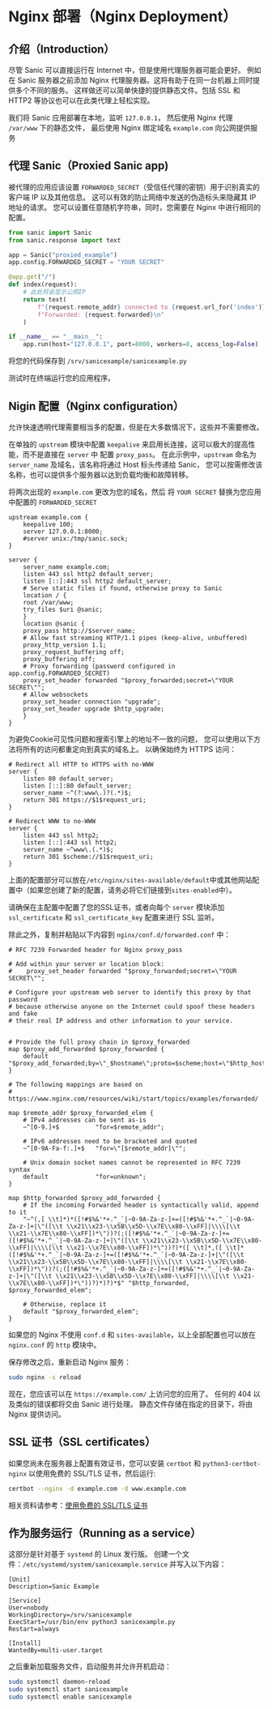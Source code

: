 # Nginx 部署（Nginx Deployment）

## 介绍（Introduction）

尽管 Sanic 可以直接运行在 Internet 中，但是使用代理服务器可能会更好。
例如在 Sanic 服务器之前添加 Nginx 代理服务器。这将有助于在同一台机器上同时提供多个不同的服务。
这样做还可以简单快捷的提供静态文件。包括 SSL 和 HTTP2 等协议也可以在此类代理上轻松实现。

我们将 Sanic 应用部署在本地，监听 `127.0.0.1`，
然后使用 Nginx 代理 `/var/www` 下的静态文件，
最后使用 Nginx 绑定域名 `example.com` 向公网提供服务

## 代理 Sanic（Proxied Sanic app)

被代理的应用应该设置 `FORWARDED_SECRET`（受信任代理的密钥）用于识别真实的客户端 IP 以及其他信息。
这可以有效的防止网络中发送的伪造标头来隐藏其 IP 地址的请求。
您可以设置任意随机字符串，同时，您需要在 Nginx 中进行相同的配置。

```python
from sanic import Sanic
from sanic.response import text

app = Sanic("proxied_example")
app.config.FORWARDED_SECRET = "YOUR SECRET"

@app.get("/")
def index(request):
    # 此处将会显示公网IP
    return text(
        f"{request.remote_addr} connected to {request.url_for('index')}\n"
        f"Forwarded: {request.forwarded}\n"
    )

if __name__ == "__main__":
    app.run(host="127.0.0.1", port=8000, workers=8, access_log=False)
```

将您的代码保存到 `/srv/sanicexample/sanicexample.py`

测试时在终端运行您的应用程序。

## Nigin 配置（Nginx configuration）

允许快速透明代理需要相当多的配置，但是在大多数情况下，这些并不需要修改。

在单独的 `upstream` 模块中配置 `keepalive` 来启用长连接，这可以极大的提高性能，而不是直接在 `server` 中 配置 `proxy_pass`。
在此示例中，`upstream` 命名为 `server_name` 及域名，该名称将通过 Host 标头传递给 Sanic， 您可以按需修改该名称，也可以提供多个服务器以达到负载均衡和故障转移。

将两次出现的 `example.com` 更改为您的域名，然后
将 `YOUR SECRET` 替换为您应用中配置的 `FORWARDED_SECRET`

```nginx
upstream example.com {
    keepalive 100;
    server 127.0.0.1:8000;
    #server unix:/tmp/sanic.sock;
}

server {
    server_name example.com;
    listen 443 ssl http2 default_server;
    listen [::]:443 ssl http2 default_server;
    # Serve static files if found, otherwise proxy to Sanic
    location / {
    root /var/www;
    try_files $uri @sanic;
    }
    location @sanic {
    proxy_pass http://$server_name;
    # Allow fast streaming HTTP/1.1 pipes (keep-alive, unbuffered)
    proxy_http_version 1.1;
    proxy_request_buffering off;
    proxy_buffering off;
    # Proxy forwarding (password configured in app.config.FORWARDED_SECRET)
    proxy_set_header forwarded "$proxy_forwarded;secret=\"YOUR SECRET\"";
    # Allow websockets
    proxy_set_header connection "upgrade";
    proxy_set_header upgrade $http_upgrade;
    }
}
```

为避免Cookie可见性问题和搜索引擎上的地址不一致的问题，
您可以使用以下方法将所有的访问都重定向到真实的域名上。
以确保始终为 HTTPS 访问：

```nginx
# Redirect all HTTP to HTTPS with no-WWW
server {
    listen 80 default_server;
    listen [::]:80 default_server;
    server_name ~^(?:www\.)?(.*)$;
    return 301 https://$1$request_uri;
}

# Redirect WWW to no-WWW
server {
    listen 443 ssl http2;
    listen [::]:443 ssl http2;
    server_name ~^www\.(.*)$;
    return 301 $scheme://$1$request_uri;
}
```

上面的配置部分可以放在`/etc/nginx/sites-available/default`中或其他网站配置中（如果您创建了新的配置，请务必将它们链接到`sites-enabled`中）。

请确保在主配置中配置了您的SSL证书，或者向每个 `server` 模块添加 `ssl_certificate` 和 `ssl_certificate_key` 配置来进行 SSL 监听。

除此之外，复制并粘贴以下内容到 `nginx/conf.d/forwarded.conf` 中：

```nginx
# RFC 7239 Forwarded header for Nginx proxy_pass

# Add within your server or location block:
#    proxy_set_header forwarded "$proxy_forwarded;secret=\"YOUR SECRET\"";

# Configure your upstream web server to identify this proxy by that password
# because otherwise anyone on the Internet could spoof these headers and fake
# their real IP address and other information to your service.


# Provide the full proxy chain in $proxy_forwarded
map $proxy_add_forwarded $proxy_forwarded {
    default "$proxy_add_forwarded;by=\"_$hostname\";proto=$scheme;host=\"$http_host\";path=\"$request_uri\"";
}

# The following mappings are based on
# https://www.nginx.com/resources/wiki/start/topics/examples/forwarded/

map $remote_addr $proxy_forwarded_elem {
    # IPv4 addresses can be sent as-is
    ~^[0-9.]+$          "for=$remote_addr";

    # IPv6 addresses need to be bracketed and quoted
    ~^[0-9A-Fa-f:.]+$   "for=\"[$remote_addr]\"";

    # Unix domain socket names cannot be represented in RFC 7239 syntax
    default             "for=unknown";
}

map $http_forwarded $proxy_add_forwarded {
    # If the incoming Forwarded header is syntactically valid, append to it
    "~^(,[ \\t]*)*([!#$%&'*+.^_`|~0-9A-Za-z-]+=([!#$%&'*+.^_`|~0-9A-Za-z-]+|\"([\\t \\x21\\x23-\\x5B\\x5D-\\x7E\\x80-\\xFF]|\\\\[\\t \\x21-\\x7E\\x80-\\xFF])*\"))?(;([!#$%&'*+.^_`|~0-9A-Za-z-]+=([!#$%&'*+.^_`|~0-9A-Za-z-]+|\"([\\t \\x21\\x23-\\x5B\\x5D-\\x7E\\x80-\\xFF]|\\\\[\\t \\x21-\\x7E\\x80-\\xFF])*\"))?)*([ \\t]*,([ \\t]*([!#$%&'*+.^_`|~0-9A-Za-z-]+=([!#$%&'*+.^_`|~0-9A-Za-z-]+|\"([\\t \\x21\\x23-\\x5B\\x5D-\\x7E\\x80-\\xFF]|\\\\[\\t \\x21-\\x7E\\x80-\\xFF])*\"))?(;([!#$%&'*+.^_`|~0-9A-Za-z-]+=([!#$%&'*+.^_`|~0-9A-Za-z-]+|\"([\\t \\x21\\x23-\\x5B\\x5D-\\x7E\\x80-\\xFF]|\\\\[\\t \\x21-\\x7E\\x80-\\xFF])*\"))?)*)?)*$" "$http_forwarded, $proxy_forwarded_elem";

    # Otherwise, replace it
    default "$proxy_forwarded_elem";
}
```

如果您的 Nginx 不使用 `conf.d` 和 `sites-available`，以上全部配置也可以放在 `nginx.conf` 的 `http` 模块中。

保存修改之后，重新启动 Nginx 服务：

```bash
sudo nginx -s reload
```

现在，您应该可以在 `https://example.com/` 上访问您的应用了。
任何的 404 以及类似的错误都将交由 Sanic 进行处理。
静态文件存储在指定的目录下，将由 Nginx 提供访问。

## SSL 证书（SSL certificates）

如果您尚未在服务器上配置有效证书，您可以安装 `certbot` 和 `python3-certbot-nginx` 以使用免费的 SSL/TLS 证书，然后运行:

```bash
certbot --nginx -d example.com -d www.example.com
```

相关资料请参考：[使用免费的 SSL/TLS 证书](https://www.nginx.com/blog/using-free-ssltls-certificates-from-lets-encrypt-with-nginx/)

## 作为服务运行（Running as a service）

这部分是针对基于 `systemd` 的 Linux 发行版。 创建一个文件：`/etc/systemd/system/sanicexample.service` 并写入以下内容：

```text
[Unit]
Description=Sanic Example

[Service]
User=nobody
WorkingDirectory=/srv/sanicexample
ExecStart=/usr/bin/env python3 sanicexample.py
Restart=always

[Install]
WantedBy=multi-user.target
```

之后重新加载服务文件，启动服务并允许开机启动：

```bash
sudo systemctl daemon-reload
sudo systemctl start sanicexample
sudo systemctl enable sanicexample
```

